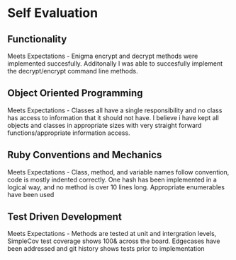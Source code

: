 # Self Evaluation

 ## Functionality
   Meets Expectations -
     Enigma encrypt and decrypt methods were implemented succesfully. Additonally I was able to succesfully implement the decrypt/encrypt command line methods.
   
  ## Object Oriented Programming
   Meets Expectations - 
    Classes all have a single responsibility and no class has access to information that it should not have. I believe i have kept all objects and classes in appropriate sizes with very straight forward functions/appropriate information access. 
      
  ## Ruby Conventions and Mechanics 
  Meets Expectations -
  Class, method, and variable names follow convention, code is mostly indented correctly. One hash has been implemented in a logical way, and no method is over 10 lines long. Appropriate enumerables have been used
  
  ## Test Driven Development
   Meets Expectations -
   Methods are tested at unit and intergration levels, SimpleCov test coverage shows 100& across the board. Edgecases have been addressed and git history shows tests prior to implementation
